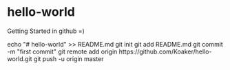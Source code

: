 # hello-world
Getting Started in github =)
<html>
  <head>
echo "# hello-world" >> README.md
git init
git add README.md
git commit -m "first commit"
git remote add origin https://github.com/Koaker/hello-world.git
git push -u origin master
  </head>
    <body>
  </body>

  
 </html>
  

